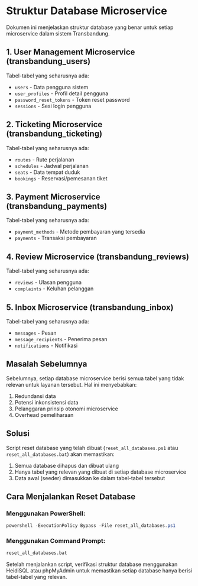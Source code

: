 # Struktur Database Microservice

Dokumen ini menjelaskan struktur database yang benar untuk setiap microservice dalam sistem Transbandung.

## 1. User Management Microservice (transbandung_users)

Tabel-tabel yang seharusnya ada:
- `users` - Data pengguna sistem
- `user_profiles` - Profil detail pengguna
- `password_reset_tokens` - Token reset password
- `sessions` - Sesi login pengguna

## 2. Ticketing Microservice (transbandung_ticketing)

Tabel-tabel yang seharusnya ada:
- `routes` - Rute perjalanan
- `schedules` - Jadwal perjalanan
- `seats` - Data tempat duduk
- `bookings` - Reservasi/pemesanan tiket

## 3. Payment Microservice (transbandung_payments)

Tabel-tabel yang seharusnya ada:
- `payment_methods` - Metode pembayaran yang tersedia
- `payments` - Transaksi pembayaran

## 4. Review Microservice (transbandung_reviews)

Tabel-tabel yang seharusnya ada:
- `reviews` - Ulasan pengguna
- `complaints` - Keluhan pelanggan

## 5. Inbox Microservice (transbandung_inbox)

Tabel-tabel yang seharusnya ada:
- `messages` - Pesan
- `message_recipients` - Penerima pesan
- `notifications` - Notifikasi

## Masalah Sebelumnya

Sebelumnya, setiap database microservice berisi semua tabel yang tidak relevan untuk layanan tersebut. Hal ini menyebabkan:

1. Redundansi data
2. Potensi inkonsistensi data
3. Pelanggaran prinsip otonomi microservice
4. Overhead pemeliharaan

## Solusi

Script reset database yang telah dibuat (`reset_all_databases.ps1` atau `reset_all_databases.bat`) akan memastikan:

1. Semua database dihapus dan dibuat ulang
2. Hanya tabel yang relevan yang dibuat di setiap database microservice
3. Data awal (seeder) dimasukkan ke dalam tabel-tabel tersebut

## Cara Menjalankan Reset Database

### Menggunakan PowerShell:

```powershell
powershell -ExecutionPolicy Bypass -File reset_all_databases.ps1
```

### Menggunakan Command Prompt:

```cmd
reset_all_databases.bat
```

Setelah menjalankan script, verifikasi struktur database menggunakan HeidiSQL atau phpMyAdmin untuk memastikan setiap database hanya berisi tabel-tabel yang relevan.
